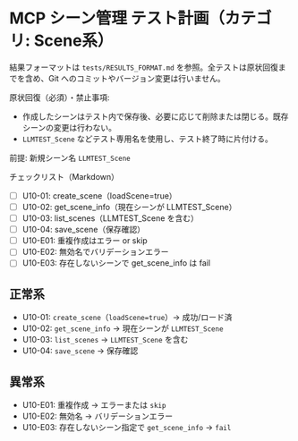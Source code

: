 # MCP シーン管理 テスト計画（カテゴリ: Scene系）

結果フォーマットは `tests/RESULTS_FORMAT.md` を参照。全テストは原状回復までを含め、Git へのコミットやバージョン変更は行いません。

原状回復（必須）・禁止事項:
- 作成したシーンはテスト内で保存後、必要に応じて削除または閉じる。既存シーンの変更は行わない。
- `LLMTEST_Scene` などテスト専用名を使用し、テスト終了時に片付ける。

前提: 新規シーン名 `LLMTEST_Scene`

チェックリスト（Markdown）
- [ ] U10-01: create_scene（loadScene=true）
- [ ] U10-02: get_scene_info（現在シーンが LLMTEST_Scene）
- [ ] U10-03: list_scenes（LLMTEST_Scene を含む）
- [ ] U10-04: save_scene（保存確認）
- [ ] U10-E01: 重複作成はエラー or skip
- [ ] U10-E02: 無効名でバリデーションエラー
- [ ] U10-E03: 存在しないシーンで get_scene_info は fail

## 正常系

- U10-01: `create_scene`（`loadScene=true`）→ 成功/ロード済
- U10-02: `get_scene_info` → 現在シーンが `LLMTEST_Scene`
- U10-03: `list_scenes` → `LLMTEST_Scene` を含む
- U10-04: `save_scene` → 保存確認

## 異常系

- U10-E01: 重複作成 → エラーまたは `skip`
- U10-E02: 無効名 → バリデーションエラー
- U10-E03: 存在しないシーン指定で `get_scene_info` → `fail`
